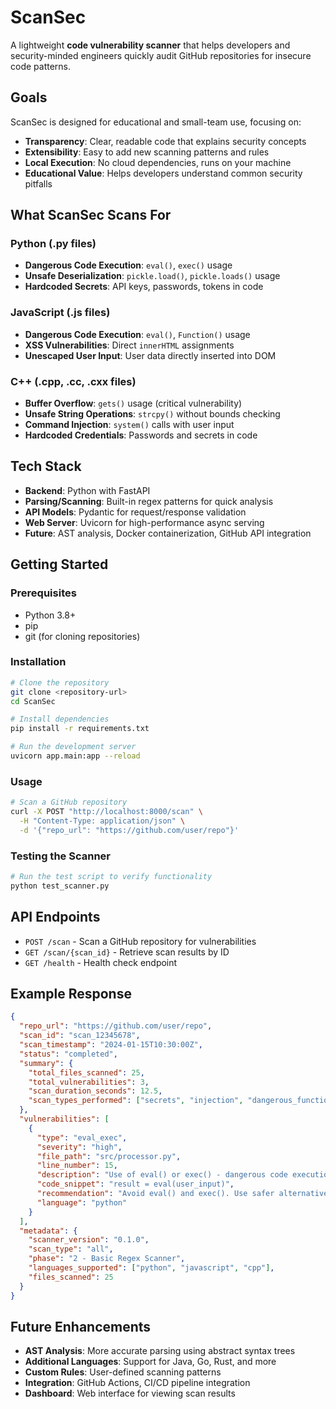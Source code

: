 # ScanSec 

A lightweight **code vulnerability scanner** that helps developers and security-minded engineers quickly audit GitHub repositories for insecure code patterns.

##  Goals

ScanSec is designed for educational and small-team use, focusing on:
- **Transparency**: Clear, readable code that explains security concepts
- **Extensibility**: Easy to add new scanning patterns and rules
- **Local Execution**: No cloud dependencies, runs on your machine
- **Educational Value**: Helps developers understand common security pitfalls

##  What ScanSec Scans For

### Python (.py files)
- **Dangerous Code Execution**: `eval()`, `exec()` usage
- **Unsafe Deserialization**: `pickle.load()`, `pickle.loads()` usage
- **Hardcoded Secrets**: API keys, passwords, tokens in code

### JavaScript (.js files)
- **Dangerous Code Execution**: `eval()`, `Function()` usage
- **XSS Vulnerabilities**: Direct `innerHTML` assignments
- **Unescaped User Input**: User data directly inserted into DOM

### C++ (.cpp, .cc, .cxx files)
- **Buffer Overflow**: `gets()` usage (critical vulnerability)
- **Unsafe String Operations**: `strcpy()` without bounds checking
- **Command Injection**: `system()` calls with user input
- **Hardcoded Credentials**: Passwords and secrets in code

##  Tech Stack

- **Backend**: Python with FastAPI
- **Parsing/Scanning**: Built-in regex patterns for quick analysis
- **API Models**: Pydantic for request/response validation
- **Web Server**: Uvicorn for high-performance async serving
- **Future**: AST analysis, Docker containerization, GitHub API integration

##  Getting Started

### Prerequisites
- Python 3.8+
- pip
- git (for cloning repositories)

### Installation
```bash
# Clone the repository
git clone <repository-url>
cd ScanSec

# Install dependencies
pip install -r requirements.txt

# Run the development server
uvicorn app.main:app --reload
```

### Usage
```bash
# Scan a GitHub repository
curl -X POST "http://localhost:8000/scan" \
  -H "Content-Type: application/json" \
  -d '{"repo_url": "https://github.com/user/repo"}'
```

### Testing the Scanner
```bash
# Run the test script to verify functionality
python test_scanner.py
```

##  API Endpoints

- `POST /scan` - Scan a GitHub repository for vulnerabilities
- `GET /scan/{scan_id}` - Retrieve scan results by ID
- `GET /health` - Health check endpoint

##  Example Response

```json
{
  "repo_url": "https://github.com/user/repo",
  "scan_id": "scan_12345678",
  "scan_timestamp": "2024-01-15T10:30:00Z",
  "status": "completed",
  "summary": {
    "total_files_scanned": 25,
    "total_vulnerabilities": 3,
    "scan_duration_seconds": 12.5,
    "scan_types_performed": ["secrets", "injection", "dangerous_functions"]
  },
  "vulnerabilities": [
    {
      "type": "eval_exec",
      "severity": "high",
      "file_path": "src/processor.py",
      "line_number": 15,
      "description": "Use of eval() or exec() - dangerous code execution",
      "code_snippet": "result = eval(user_input)",
      "recommendation": "Avoid eval() and exec(). Use safer alternatives like ast.literal_eval() for simple cases.",
      "language": "python"
    }
  ],
  "metadata": {
    "scanner_version": "0.1.0",
    "scan_type": "all",
    "phase": "2 - Basic Regex Scanner",
    "languages_supported": ["python", "javascript", "cpp"],
    "files_scanned": 25
  }
}
```

##  Future Enhancements

- **AST Analysis**: More accurate parsing using abstract syntax trees
- **Additional Languages**: Support for Java, Go, Rust, and more
- **Custom Rules**: User-defined scanning patterns
- **Integration**: GitHub Actions, CI/CD pipeline integration
- **Dashboard**: Web interface for viewing scan results

